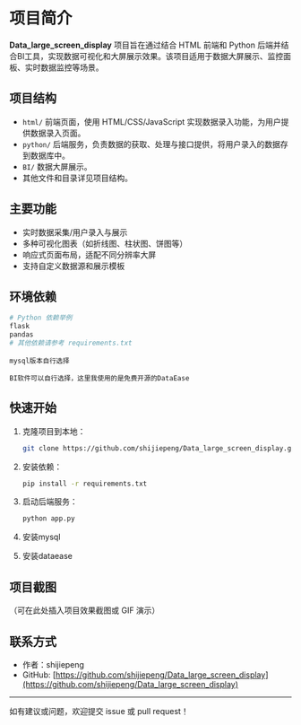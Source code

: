 # 项目简介

**Data_large_screen_display** 项目旨在通过结合 HTML 前端和 Python 后端并结合BI工具，实现数据可视化和大屏展示效果。该项目适用于数据大屏展示、监控面板、实时数据监控等场景。

## 项目结构

- `html/` 前端页面，使用 HTML/CSS/JavaScript 实现数据录入功能，为用户提供数据录入页面。
- `python/` 后端服务，负责数据的获取、处理与接口提供，将用户录入的数据存到数据库中。
- `BI/` 数据大屏展示。
- 其他文件和目录详见项目结构。

## 主要功能

- 实时数据采集/用户录入与展示
- 多种可视化图表（如折线图、柱状图、饼图等）
- 响应式页面布局，适配不同分辨率大屏
- 支持自定义数据源和展示模板

## 环境依赖

```python
# Python 依赖举例
flask
pandas
# 其他依赖请参考 requirements.txt
```

```mysql
mysql版本自行选择
```

```BI软件
BI软件可以自行选择，这里我使用的是免费开源的DataEase
```

## 快速开始

1. 克隆项目到本地：
   ```bash
   git clone https://github.com/shijiepeng/Data_large_screen_display.git
   ```
2. 安装依赖：
   ```bash
   pip install -r requirements.txt
   ```
3. 启动后端服务：
   ```bash
   python app.py
   ```
4. 安装mysql

5. 安装dataease

## 项目截图

（可在此处插入项目效果截图或 GIF 演示）

## 联系方式

- 作者：shijiepeng
- GitHub: [https://github.com/shijiepeng/Data_large_screen_display](https://github.com/shijiepeng/Data_large_screen_display)

---

如有建议或问题，欢迎提交 issue 或 pull request！
